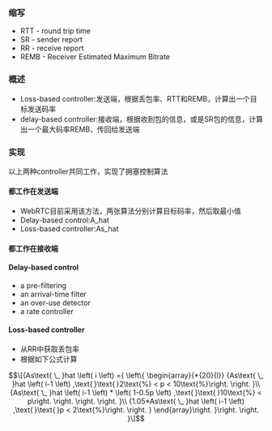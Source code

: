 ### 缩写
- RTT - round trip time
- SR - sender report
- RR - receive report
- REMB - Receiver Estimated Maximum Bitrate

### 概述
* Loss-based controller:发送端，根据丢包率、RTT和REMB，计算出一个目标发送码率
* delay-based controller:接收端，根据收到包的信息，或是SR包的信息，计算出一个最大码率REMB，传回给发送端

### 实现
以上两种controller共同工作，实现了拥塞控制算法
#### 都工作在发送端
- WebRTC目前采用该方法，两张算法分别计算目标码率，然后取最小值
- Delay-based control:A_hat
- Loss-based controller:As_hat
#### 都工作在接收端

#### Delay-based control
- a pre-filtering
- an arrival-time filter
- an over-use detector
- a rate controller

#### Loss-based controller
- 从RR中获取丢包率
- 根据如下公式计算

$$\[{As\text{ \_ }hat \left( i \left) ={ \left\{ \begin{array}{*{20}{l}}
{As\text{ \_ }hat \left( i-1 \left) ,\text{ }\text{ }2\text{%} < p < 10\text{%}\right. \right. }\\
{As\text{ \_ }hat \left( i-1 \left) * \left( 1-0.5p \left) ,\text{ }\text{ }10\text{%} < p\right. \right. \right. \right. }\\
{1.05*As\text{ \_ }hat \left( i-1 \left) ,\text{ }\text{ }p < 2\text{%}\right. \right. }
\end{array}\right. }\right. \right. }\]$$
